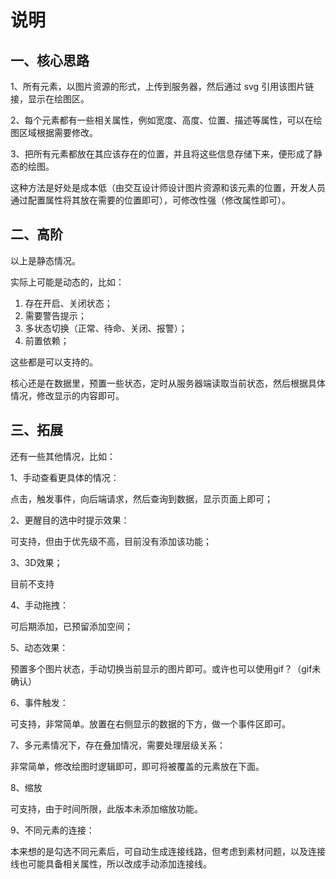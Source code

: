 # 说明

## 一、核心思路

1、所有元素，以图片资源的形式，上传到服务器，然后通过 svg 引用该图片链接，显示在绘图区。

2、每个元素都有一些相关属性，例如宽度、高度、位置、描述等属性，可以在绘图区域根据需要修改。

3、把所有元素都放在其应该存在的位置，并且将这些信息存储下来，便形成了静态的绘图。

这种方法是好处是成本低（由交互设计师设计图片资源和该元素的位置，开发人员通过配置属性将其放在需要的位置即可），可修改性强（修改属性即可）。

## 二、高阶

以上是静态情况。

实际上可能是动态的，比如：

1. 存在开启、关闭状态；
2. 需要警告提示；
3. 多状态切换（正常、待命、关闭、报警）；
4. 前置依赖；

这些都是可以支持的。

核心还是在数据里，预置一些状态，定时从服务器端读取当前状态，然后根据具体情况，修改显示的内容即可。


## 三、拓展

还有一些其他情况，比如：

1、手动查看更具体的情况：

点击，触发事件，向后端请求，然后查询到数据，显示页面上即可；

2、更醒目的选中时提示效果：

可支持，但由于优先级不高，目前没有添加该功能；

3、3D效果；

目前不支持

4、手动拖拽：

可后期添加，已预留添加空间；

5、动态效果：

预置多个图片状态，手动切换当前显示的图片即可。或许也可以使用gif？（gif未确认）

6、事件触发：

可支持，非常简单。放置在右侧显示的数据的下方，做一个事件区即可。

7、多元素情况下，存在叠加情况，需要处理层级关系：

非常简单，修改绘图时逻辑即可，即可将被覆盖的元素放在下面。

8、缩放

可支持，由于时间所限，此版本未添加缩放功能。

9、不同元素的连接：

本来想的是勾选不同元素后，可自动生成连接线路，但考虑到素材问题，以及连接线也可能具备相关属性，所以改成手动添加连接线。
